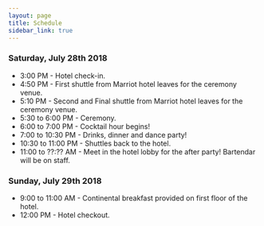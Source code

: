 ```yaml
---
layout: page
title: Schedule
sidebar_link: true
---
```


### Saturday, July 28th 2018
* 3:00 PM - Hotel check-in.
* 4:50 PM - First shuttle from Marriot hotel leaves for the ceremony venue.
* 5:10 PM - Second and Final shuttle from Marriot hotel leaves for the ceremony venue.
* 5:30 to 6:00 PM - Ceremony.
* 6:00 to 7:00 PM - Cocktail hour begins!
* 7:00 to 10:30 PM - Drinks, dinner and dance party!
* 10:30 to 11:00 PM - Shuttles back to the hotel.
* 11:00 to ??:?? AM - Meet in the hotel lobby for the after party! Bartendar will be on staff.

### Sunday, July 29th 2018
* 9:00 to 11:00 AM - Continental breakfast provided on first floor of the hotel.
* 12:00 PM - Hotel checkout.
